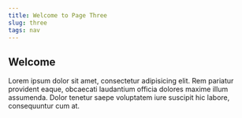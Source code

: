```yaml
---
title: Welcome to Page Three
slug: three
tags: nav
---
```


## Welcome
Lorem ipsum dolor sit amet, consectetur adipisicing elit. Rem pariatur provident eaque, obcaecati laudantium officia dolores maxime illum assumenda. Dolor tenetur saepe voluptatem iure suscipit hic labore, consequuntur cum at.